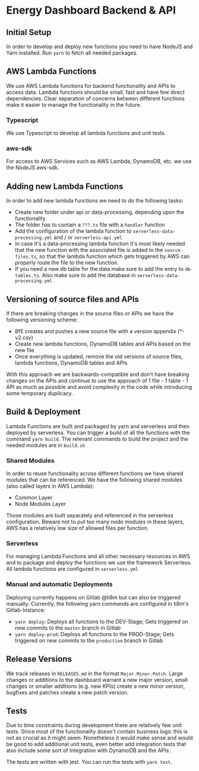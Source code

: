 # Energy Dashboard Backend & API

## Initial Setup
In order to develop and deploy new functions you need to have NodeJS and Yarn installed. Run `yarn` to fetch all needed packages.

## AWS Lambda Functions
We use AWS Lambda functions for backend functionality and APIs to access data. Lambda functions should be small, fast and have few direct dependencies. Clear separation of concerns between different functions make it easier to manage the functionality in the future.

### Typescript
We use Typescript to develop all lambda functions and unit tests. 

### aws-sdk
For access to AWS Services such as AWS Lambda, DynamoDB, etc. we use the NodeJS aws-sdk.

## Adding new Lambda Functions
In order to add new lambda functions we need to do the following tasks:
- Create new folder under api or data-processing, depending upon the functionality
- The folder has to contain a `???.ts` file with a `handler` function
- Add the configuration of the lambda function to `serverless-data-processing.yml` and / or `serverless-api.yml`
- In case it's a data-processing lambda function it's most likely needed that the new function with the associated file
  is added to the `source-files.ts`, so that the lambda function which gets triggered by AWS can properly route the file
  to the new function.
- If you need a new db table for the data make sure to add the entry to `db-tables.ts`. Also make sure to add the
  database in `serverless-data-processing.yml`

## Versioning of source files and APIs
If there are breaking changes in the source files or APIs we have the following versioning scheme:
- BfE creates and pushes a new source file with a version appendix (*-v2.csv)
- Create new lambda functions, DynamoDB tables and APIs based on the new file
- Once everything is updated, remove the old versions of source files, lambda functions, DynamoDB tables and APIs

With this approach we are backwards-compatible and don't have breaking changes on the APIs and continue to use the
approach of 1 file - 1 table - 1 API as much as possible and avoid complexity in the code while introducing some
temporary duplicacy.

## Build & Deployment

Lambda Functions are built and packaged by yarn and serverless and then deployed by serverless.
You can trigger a build of all the functions with the command `yarn build`. The relevant commands to build the project
and the needed modules are in `build.sh`

### Shared Modules

In order to reuse functionality across different functions we have shared modules that can be referenced. We have the
following shared modules (also called layers in AWS Lambda):
- Common Layer
- Node Modules Layer

Those modules are built separately and referenced in the serverless configuration. Beware not to put too many node
modules in these layers, AWS has a relatively low size of allowed files per function.

### Serverless

For managing Lambda Functions and all other necessary resources in AWS and to package and deploy the functions we use
the framework Serverless. All lambda functions are configured in `serverless.yml`

### Manual and automatic Deployments

Deploying currently happens on Gitlab @ti8m but can also be triggered manually. Currently, the following yarn commands
are configured in ti8m's Gitlab-Instance:

- `yarn deploy`: Deploys all functions to the DEV-Stage; Gets triggered on new commits to the `master` branch in Gitlab
- `yarn deploy-prod`: Deploys all functions to the PROD-Stage; Gets triggered on new commits to the `production` branch
  in Gitlab

## Release Versions
We track releases in `RELEASES.md` in the format `Major.Minor.Patch`. Large changes or additions to the dashboard warrant a new major version, small changes or smaller additions (e.g. new KPIs) create a new minor version, bugfixes and patches create a new patch version.

## Tests
Due to time constraints during development there are relatively few unit tests. Since most of the functionality doesn't contain business logic this is not as crucial as it might seem. Nonetheless it would make sense and would be good to add additional unit tests, even better add integration tests that also include some sort of integration with DynamoDB and the APIs.

The tests are written with jest. You can run the tests with `yarn test`.

